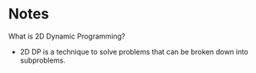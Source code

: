 # Notes
What is 2D Dynamic Programming?
- 2D DP is a technique to solve problems that can be broken down into subproblems.
